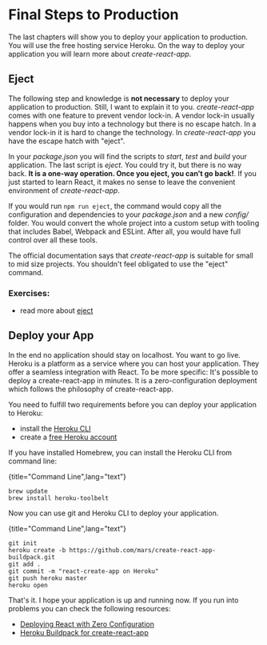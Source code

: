 # Final Steps to Production

The last chapters will show you to deploy your application to production. You will use the free hosting service Heroku. On the way to deploy your application you will learn more about *create-react-app*.

## Eject

The following step and knowledge is **not necessary** to deploy your application to production. Still, I want to explain it to you. *create-react-app* comes with one feature to prevent vendor lock-in. A vendor lock-in usually happens when you buy into a technology but there is no escape hatch. In a vendor lock-in it is hard to change the technology. In *create-react-app* you have the escape hatch with "eject".

In your *package.json* you will find the scripts to *start*, *test* and *build* your application. The last script is *eject*. You could try it, but there is no way back. **It is a one-way operation. Once you eject, you can’t go back!**. If you just started to learn React, it makes no sense to leave the convenient environment of *create-react-app*.

If you would run `npm run eject`, the command would copy all the configuration and dependencies to your *package.json* and a new *config/* folder. You would convert the whole project into a custom setup with tooling that includes Babel, Webpack and ESLint. After all, you would have full control over all these tools.

The official documentation says that *create-react-app* is suitable for small to mid size projects. You shouldn't feel obligated to use the "eject" command.

### Exercises:

* read more about [eject](https://github.com/facebookincubator/create-react-app#converting-to-a-custom-setup)

## Deploy your App

In the end no application should stay on localhost. You want to go live. Heroku is a platform as a service where you can host your application. They offer a seamless integration with React. To be more specific: It's possible to deploy a create-react-app in minutes. It is a zero-configuration deployment which follows the philosophy of create-react-app.

You need to fulfill two requirements before you can deploy your application to Heroku:

* install the [Heroku CLI](https://devcenter.heroku.com/articles/heroku-command-line)
* create a [free Heroku account](https://www.heroku.com/)

If you have installed Homebrew, you can install the Heroku CLI from command line:

{title="Command Line",lang="text"}
~~~~~~~~
brew update
brew install heroku-toolbelt
~~~~~~~~

Now you can use git and Heroku CLI to deploy your application.

{title="Command Line",lang="text"}
~~~~~~~~
git init
heroku create -b https://github.com/mars/create-react-app-buildpack.git
git add .
git commit -m "react-create-app on Heroku"
git push heroku master
heroku open
~~~~~~~~

That's it. I hope your application is up and running now. If you run into problems you can check the following resources:

* [Deploying React with Zero Configuration](https://blog.heroku.com/deploying-react-with-zero-configuration)
* [Heroku Buildpack for create-react-app](https://github.com/mars/create-react-app-buildpack)
